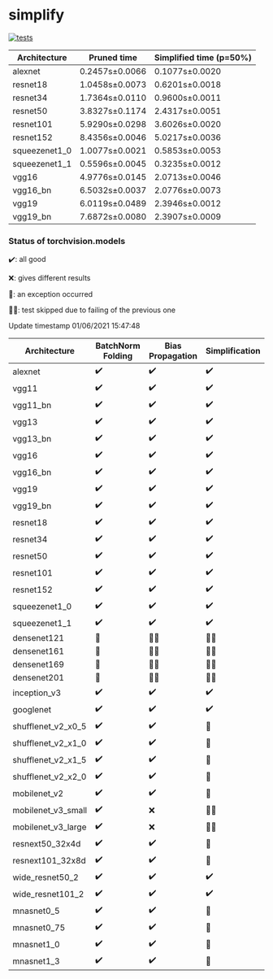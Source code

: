 # simplify

[![tests](https://github.com/EIDOSlab/simplify/actions/workflows/test.yaml/badge.svg)](https://github.com/EIDOSlab/simplify/actions/workflows/test.yaml)

| Architecture   | Pruned time    | Simplified time (p=50%)   |
|----------------|----------------|---------------------------|
| alexnet        | 0.2457s±0.0066 | 0.1077s±0.0020            |
| resnet18       | 1.0458s±0.0073 | 0.6201s±0.0018            |
| resnet34       | 1.7364s±0.0110 | 0.9600s±0.0011            |
| resnet50       | 3.8327s±0.1174 | 2.4317s±0.0051            |
| resnet101      | 5.9290s±0.0298 | 3.6026s±0.0020            |
| resnet152      | 8.4356s±0.0046 | 5.0217s±0.0036            |
| squeezenet1_0  | 1.0077s±0.0021 | 0.5853s±0.0053            |
| squeezenet1_1  | 0.5596s±0.0045 | 0.3235s±0.0012            |
| vgg16          | 4.9776s±0.0145 | 2.0713s±0.0046            |
| vgg16_bn       | 6.5032s±0.0037 | 2.0776s±0.0073            |
| vgg19          | 6.0119s±0.0489 | 2.3946s±0.0012            |
| vgg19_bn       | 7.6872s±0.0080 | 2.3907s±0.0009            |

### Status of torchvision.models

:heavy_check_mark:: all good

:x:: gives different results

:cursing_face:: an exception occurred

:man_shrugging:: test skipped due to failing of the previous one

<!-- table starts -->
Update timestamp 01/06/2021 15:47:48

|    Architecture    |  BatchNorm Folding  |  Bias Propagation  |   Simplification   |
|--------------------|---------------------|--------------------|--------------------|
|      alexnet       | :heavy_check_mark:  | :heavy_check_mark: | :heavy_check_mark: |
|       vgg11        | :heavy_check_mark:  | :heavy_check_mark: | :heavy_check_mark: |
|      vgg11_bn      | :heavy_check_mark:  | :heavy_check_mark: | :heavy_check_mark: |
|       vgg13        | :heavy_check_mark:  | :heavy_check_mark: | :heavy_check_mark: |
|      vgg13_bn      | :heavy_check_mark:  | :heavy_check_mark: | :heavy_check_mark: |
|       vgg16        | :heavy_check_mark:  | :heavy_check_mark: | :heavy_check_mark: |
|      vgg16_bn      | :heavy_check_mark:  | :heavy_check_mark: | :heavy_check_mark: |
|       vgg19        | :heavy_check_mark:  | :heavy_check_mark: | :heavy_check_mark: |
|      vgg19_bn      | :heavy_check_mark:  | :heavy_check_mark: | :heavy_check_mark: |
|      resnet18      | :heavy_check_mark:  | :heavy_check_mark: | :heavy_check_mark: |
|      resnet34      | :heavy_check_mark:  | :heavy_check_mark: | :heavy_check_mark: |
|      resnet50      | :heavy_check_mark:  | :heavy_check_mark: | :heavy_check_mark: |
|     resnet101      | :heavy_check_mark:  | :heavy_check_mark: | :heavy_check_mark: |
|     resnet152      | :heavy_check_mark:  | :heavy_check_mark: | :heavy_check_mark: |
|   squeezenet1_0    | :heavy_check_mark:  | :heavy_check_mark: | :heavy_check_mark: |
|   squeezenet1_1    | :heavy_check_mark:  | :heavy_check_mark: | :heavy_check_mark: |
|    densenet121     |   :cursing_face:    |  :man_shrugging:   |  :man_shrugging:   |
|    densenet161     |   :cursing_face:    |  :man_shrugging:   |  :man_shrugging:   |
|    densenet169     |   :cursing_face:    |  :man_shrugging:   |  :man_shrugging:   |
|    densenet201     |   :cursing_face:    |  :man_shrugging:   |  :man_shrugging:   |
|    inception_v3    | :heavy_check_mark:  | :heavy_check_mark: | :heavy_check_mark: |
|     googlenet      | :heavy_check_mark:  | :heavy_check_mark: | :heavy_check_mark: |
| shufflenet_v2_x0_5 | :heavy_check_mark:  | :heavy_check_mark: |   :cursing_face:   |
| shufflenet_v2_x1_0 | :heavy_check_mark:  | :heavy_check_mark: |   :cursing_face:   |
| shufflenet_v2_x1_5 | :heavy_check_mark:  | :heavy_check_mark: |   :cursing_face:   |
| shufflenet_v2_x2_0 | :heavy_check_mark:  | :heavy_check_mark: |   :cursing_face:   |
|    mobilenet_v2    | :heavy_check_mark:  | :heavy_check_mark: |   :cursing_face:   |
| mobilenet_v3_small | :heavy_check_mark:  |        :x:         |  :man_shrugging:   |
| mobilenet_v3_large | :heavy_check_mark:  |        :x:         |  :man_shrugging:   |
|  resnext50_32x4d   | :heavy_check_mark:  | :heavy_check_mark: |   :cursing_face:   |
|  resnext101_32x8d  | :heavy_check_mark:  | :heavy_check_mark: |   :cursing_face:   |
|  wide_resnet50_2   | :heavy_check_mark:  | :heavy_check_mark: | :heavy_check_mark: |
|  wide_resnet101_2  | :heavy_check_mark:  | :heavy_check_mark: | :heavy_check_mark: |
|     mnasnet0_5     | :heavy_check_mark:  | :heavy_check_mark: |   :cursing_face:   |
|    mnasnet0_75     | :heavy_check_mark:  | :heavy_check_mark: |   :cursing_face:   |
|     mnasnet1_0     | :heavy_check_mark:  | :heavy_check_mark: |   :cursing_face:   |
|     mnasnet1_3     | :heavy_check_mark:  | :heavy_check_mark: |   :cursing_face:   |
<!-- table ends -->